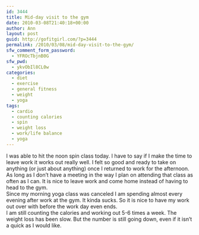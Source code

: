 ```yaml
---
id: 3444
title: Mid-day visit to the gym
date: 2010-03-08T21:40:18+00:00
author: Ann
layout: post
guid: http://gofitgirl.com/?p=3444
permalink: /2010/03/08/mid-day-visit-to-the-gym/
sfw_comment_form_password:
  - YFROcTbjnB0G
sfw_pwd:
  - ykvObIl8CL0w
categories:
  - diet
  - exercise
  - general fitness
  - weight
  - yoga
tags:
  - cardio
  - counting calories
  - spin
  - weight loss
  - work/life balance
  - yoga
---
```

I was able to hit the noon spin class today. I have to say if I make the time to leave work it works out really well. I felt so good and ready to take on anything (or just about anything) once I returned to work for the afternoon.  
As long as I don&#8217;t have a meeting in the way I plan on attending that class as often as I can. It is nice to leave work and come home instead of having to head to the gym.  
Since my morning yoga class was canceled I am spending almost every evening after work at the gym. It kinda sucks. So it is nice to have my work out over with before the work day even ends.  
I am still counting the calories and working out 5-6 times a week. The weight loss has been slow. But the number is still going down, even if it isn&#8217;t a quick as I would like.